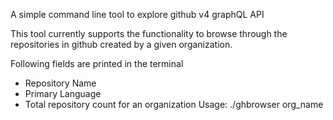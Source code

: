 A simple command line tool to explore github v4 graphQL API

This tool currently supports the functionality to browse through the repositories in github created by a given organization.

Following fields are printed in the terminal

 - Repository Name
 - Primary Language
 - Total repository count for an organization
Usage:
 ./ghbrowser org_name

